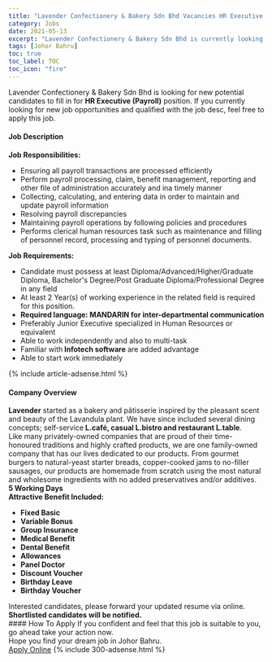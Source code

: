 ```yaml
---
title: "Lavender Confectionery & Bakery Sdn Bhd Vacancies HR Executive (Payroll)" 
category: Jobs 
date: 2021-05-13 
excerpt: "Lavender Confectionery & Bakery Sdn Bhd is currently looking for suitable person to fill in the HR Executive (Payroll) which based in Johor Bahru" 
tags: [Johor Bahru] 
toc: true 
toc_label: TOC 
toc_icon: "fire" 
--- 
```


<p>Lavender Confectionery & Bakery Sdn Bhd is looking for new potential candidates to fill in for <b>HR Executive (Payroll)</b> position. If you currently looking for new job opportunities and qualified with the job desc, feel free to apply this job.
</p><div><div><h4>Job Description</h4></div><div><div><span><div><p><strong>Job Responsibilities:</strong></p><ul><li>Ensuring all payroll transactions are processed efficiently</li><li>Perform payroll processing, claim, benefit management, reporting and other file of administration accurately and ina timely manner</li><li>Collecting, calculating, and entering data in order to maintain and update payroll information</li><li>Resolving payroll discrepancies</li><li>Maintaining payroll operations by following policies and procedures</li><li>Performs clerical human resources task such as maintenance and filling of personnel record, processing and typing of personnel documents.&#160;</li></ul><p><strong>Job Requirements:</strong></p><ul><li>Candidate must possess at least Diploma/Advanced/Higher/Graduate Diploma, Bachelor's Degree/Post Graduate Diploma/Professional Degree in any field</li><li>At least&#160;2 Year(s) of working experience in the related field is required for this position.</li><li><strong>Required language: MANDARIN for inter-departmental communication</strong></li><li>Preferably Junior Executive specialized in Human Resources or equivalent</li><li>Able to work independently and also to multi-task</li><li>Familiar with<strong>&#160;Infotech&#160;software</strong>&#160;are added advantage</li><li>Able to start work immediately</li></ul></div></span></div></div></div> 
{% include article-adsense.html %} 
<div><div><h4>Company Overview</h4></div><div><div><span><div><div><strong>Lavender</strong> started as a bakery and p&#226;tisserie inspired by the pleasant scent and beauty of the Lavandula plant. We have since included several dining concepts; self-service<strong> L.caf&#233;, casual L.bistro and restaurant L.table</strong>.



<div>Like many privately-owned companies that are proud of their time-honoured traditions and highly crafted products, we are one family-owned company that has our lives dedicated to our products. From gourmet burgers to natural-yeast starter breads, copper-cooked jams to no-filler sausages, our products are homemade from scratch using the most natural and wholesome ingredients with no added preservatives and/or additives.</div>
<div><strong>5 Working Days</strong></div>
<div><strong>Attractive Benefit Included:</strong></div>
<ul>
<li><strong>Fixed Basic</strong></li>
<li><strong>Variable Bonus</strong></li>
<li><strong>Group Insurance</strong></li>
<li><strong>Medical Benefit</strong></li>
<li><strong>Dental Benefit</strong></li>
<li><strong>Allowances</strong></li>
<li><strong>Panel Doctor</strong></li>
<li><strong>Discount Voucher</strong></li>
<li><strong>Birthday Leave&#160;</strong></li>
<li><strong>Birthday Voucher&#160;</strong></li>
</ul>
<div>
<div>Interested candidates, please forward your updated resume via online.</div>
<div><strong>Shortlisted candidates will be notified.&#160;</strong></div>
</div>
</div></div></span></div></div></div> 
#### How To Apply 
If you confident and feel that this job is suitable to you, go ahead take your action now. <br/> 
Hope you find your dream job in Johor Bahru. <br/> 
<a href="https://www.jobstreet.com.my/en/job/hr-executive-payroll-4566797?jobId=jobstreet-my-job-4566797&" class="btn btn--info" target="_blank" rel="nofollow noopenner">Apply Online</a> 
{% include 300-adsense.html %} 